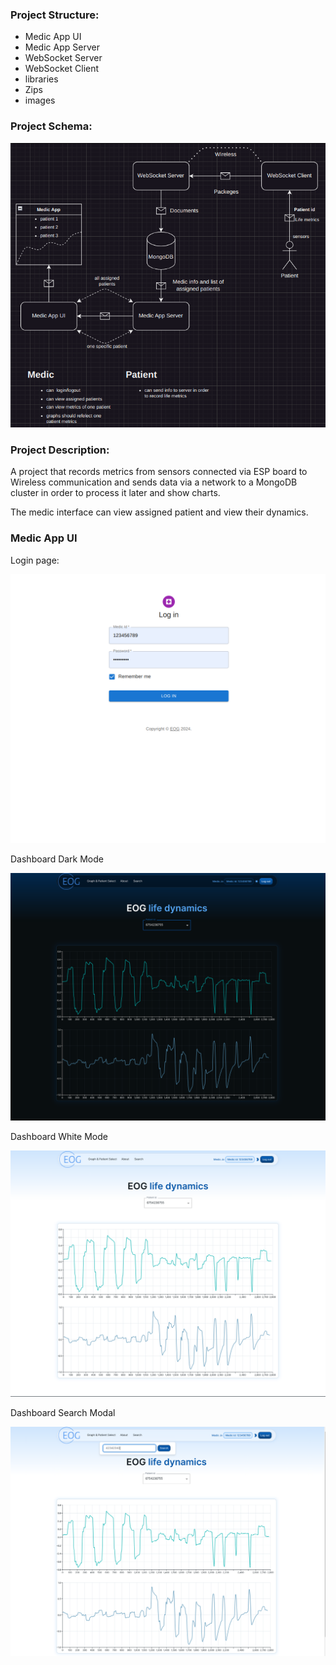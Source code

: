 ### Project Structure:

- Medic App UI
- Medic App Server
- WebSocket Server
- WebSocket Client
- libraries
- Zips
- images

### Project Schema:

![schema](./images/schema.png "schema")

### Project Description:

A project that records metrics from sensors connected via ESP board to Wireless communication and sends data via a network to a MongoDB cluster in order to process it later and show charts.

The medic interface can view assigned patient and view their dynamics.

### Medic App UI

Login page:

![login](./images/login.png "login")

Dashboard Dark Mode

![dashboar dark](./images/mainPageDarkMode.png "dashboar dark")

Dashboard White Mode

![dashboar white](./images/mainPageWhiteMode.png "dashboar white")

Dashboard Search Modal

![search modal](./images/searchModal.png "search modal")

